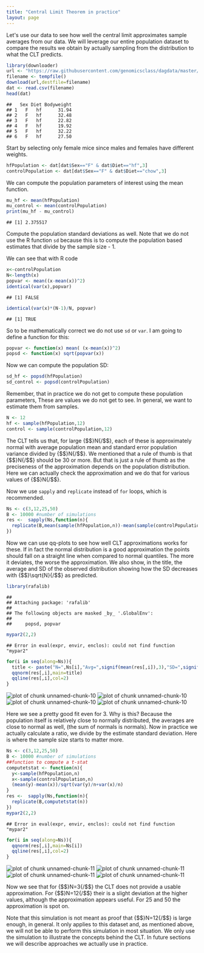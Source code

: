 ```yaml
---
title: "Central Limit Theorem in practice"
layout: page
---
```







Let's use our data to see how well the central limit approximates sample averages from our data. We will leverage our entire population dataset to compare the results we obtain by actually sampling from the distribution to what the CLT predicts.  


```r
library(downloader)
url <- "https://raw.githubusercontent.com/genomicsclass/dagdata/master/inst/extdata/mice_pheno.csv"
filename <- tempfile()
download(url,destfile=filename)
dat <- read.csv(filename)
head(dat)
```

```
##   Sex Diet Bodyweight
## 1   F   hf      31.94
## 2   F   hf      32.48
## 3   F   hf      22.82
## 4   F   hf      19.92
## 5   F   hf      32.22
## 6   F   hf      27.50
```

Start by selecting only female mice since males and females have different weights.


```r
hfPopulation <- dat[dat$Sex=="F" & dat$Diet=="hf",3]
controlPopulation <- dat[dat$Sex=="F" & dat$Diet=="chow",3]
```

We can compute the population parameters of interest using the mean function.


```r
mu_hf <- mean(hfPopulation)
mu_control <- mean(controlPopulation)
print(mu_hf - mu_control)
```

```
## [1] 2.375517
```

Compute the population standard deviations as well. Note that we do not use the R function `sd` because this is to compute the population based estimates that divide by the sample size - 1. 

We can see that with R code

```r
x<-controlPopulation
N<-length(x)
popvar <- mean((x-mean(x))^2)
identical(var(x),popvar)
```

```
## [1] FALSE
```

```r
identical(var(x)*(N-1)/N, popvar)
```

```
## [1] TRUE
```

So to be mathematically correct we do not use `sd` or  `var`. I am going to define a function for this:

```r
popvar <- function(x) mean( (x-mean(x))^2)
popsd <- function(x) sqrt(popvar(x)) 
```

Now we can compute the population SD:


```r
sd_hf <- popsd(hfPopulation)
sd_control <- popsd(controlPopulation)
```

Remember, that in practice we do not get to compute these population parameters,
These are values we do not get to see. In general, we want to estimate them from samples. 

```r
N <- 12
hf <- sample(hfPopulation,12)
control <- sample(controlPopulation,12)
```
The CLT tells us that, for large {$$}N{/$$}, each of these is approximately normal with average population mean and standard error population variance divided by {$$}N{/$$}. We mentioned that a rule of thumb is that {$$}N{/$$} should be 30 or more. But that is just a rule of thumb as the preciseness of the approximation depends on the population distribution. Here we can actually check the approximation and we do that for various values of {$$}N{/$$}.

Now we use `sapply` and `replicate` instead of `for` loops, which is recommended.

```r
Ns <- c(3,12,25,50)
B <- 10000 #number of simulations
res <-  sapply(Ns,function(n){
  replicate(B,mean(sample(hfPopulation,n))-mean(sample(controlPopulation,n)))
})
```

Now we can use qq-plots to see how well CLT approximations  works for these. If in fact the normal distribution is a good approximation the points should fall on a straight line when compared to normal quantiles. The more it deviates, the worse the approximation.  We also show, in the title, the average and SD of the observed distribution showing how the SD decreases with {$$}\sqrt{N}{/$$} as predicted. 

```r
library(rafalib)
```

```
## 
## Attaching package: 'rafalib'
## 
## The following objects are masked _by_ '.GlobalEnv':
## 
##     popsd, popvar
```

```r
mypar2(2,2)
```

```
## Error in eval(expr, envir, enclos): could not find function "mypar2"
```

```r
for(i in seq(along=Ns)){
  title <- paste("N=",Ns[i],"Avg=",signif(mean(res[,i]),3),"SD=",signif(popsd(res[,i]),3)) ##popsd defined above
  qqnorm(res[,i],main=title)
  qqline(res[,i],col=2)
}
```

![plot of chunk unnamed-chunk-10](images/clt_in_practice-unnamed-chunk-10-1.png) ![plot of chunk unnamed-chunk-10](images/clt_in_practice-unnamed-chunk-10-2.png) ![plot of chunk unnamed-chunk-10](images/clt_in_practice-unnamed-chunk-10-3.png) ![plot of chunk unnamed-chunk-10](images/clt_in_practice-unnamed-chunk-10-4.png) 

Here we see a pretty good fit even for 3. Why is this? Because the population itself is relatively close to normally distributed, the averages are close to normal as well, (the sum of normals is normals). Now in practice we actually calculate a ratio, we divide by the estimate standard deviation. Here is where the sample size starts to matter more.


```r
Ns <- c(3,12,25,50)
B <- 10000 #number of simulations
##function to compute a t-stat
computetstat <- function(n){
  y<-sample(hfPopulation,n)
  x<-sample(controlPopulation,n)
  (mean(y)-mean(x))/sqrt(var(y)/n+var(x)/n)
}
res <-  sapply(Ns,function(n){
  replicate(B,computetstat(n))
})
mypar2(2,2)
```

```
## Error in eval(expr, envir, enclos): could not find function "mypar2"
```

```r
for(i in seq(along=Ns)){
  qqnorm(res[,i],main=Ns[i])
  qqline(res[,i],col=2)
}
```

![plot of chunk unnamed-chunk-11](images/clt_in_practice-unnamed-chunk-11-1.png) ![plot of chunk unnamed-chunk-11](images/clt_in_practice-unnamed-chunk-11-2.png) ![plot of chunk unnamed-chunk-11](images/clt_in_practice-unnamed-chunk-11-3.png) ![plot of chunk unnamed-chunk-11](images/clt_in_practice-unnamed-chunk-11-4.png) 

Now we see that for {$$}N=3{/$$} the CLT does not provide a usable approximation. For {$$}N=12{/$$} their is a slight deviation at the higher values, although the approximation appears useful. For 25 and 50 the approximation is spot on. 

Note that this simulation is not meant as proof that {$$}N=12{/$$} is large enough, in general. It only applies to this dataset and, as mentioned above, we will not be able to perform this simulation in most situation. We only use the simulation to illustrate the concepts behind the CLT. In future sections we will describe approaches we actually use in practice.






